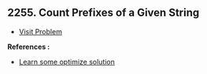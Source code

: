 ## 2255. Count Prefixes of a Given String

-   [Visit Problem](https://leetcode.com/problems/count-prefixes-of-a-given-string/description/)

**References :**<br/>

-   [Learn some optimize solution](https://leetcode.com/problems/count-prefixes-of-a-given-string/solutions/1994777/java-c-python-starts-with/)
